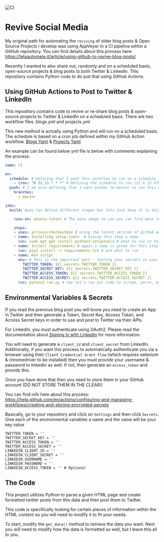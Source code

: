 ![CI](https://github.com/MSAdministrator/revive-social-media/workflows/CI/badge.svg)

# Revive Social Media

My original path for automating the `reviving` of older blog posts & Open Source Projects I develop was using AppVeyor in a CI pipeline within a GitHub repository.  You can find details about this process here: https://letsautomate.it/article/using-github-to-revive-blog-posts/

Recently I wanted to also share out, randomly and on a scheduled basis, open-source projects & blog posts to both Twitter & LinkedIn.  This repository contains Python code to do just that using GitHub Actions.

## Using GitHub Actions to Post to Twitter & LinkedIn

This repository contains code to revive or re-share blog posts & open-source projects to Twitter & LinkedIn on a scheduled basis.  There are two workflow files.  blogs.yml and projects.yml

This new method is actually using Python and will run on a scheduled basis.  The schedule is based on a cron job defined within my GitHub Action workflow. [Blogs Yaml](
.github/workflows/blogs.yml) & [Projects Yaml](.github/workflows/projects.yml)

An example can be found below yml file is below with comments explaining the process:

```yaml
name: CI

on:
  schedule: # Defining that I want this workflow to run on a schedule
    - cron: "0 21,13 * * *" # Defining the schedule to run (21 & 13 UTC every day)
  push: # I am also defining that I want pushes to master to run this workflow here
    branches:
      - master

jobs:
  build: #you can define different stages but lets just keep it to this build stage for now

    runs-on: ubuntu-latest # The base image to use you can find more info here about the available runners here: https://help.github.com/en/actions/reference/virtual-environments-for-github-hosted-runners

    steps:
    - uses: actions/checkout@v2 # using the latest version of github actions which checkouts the code in the repository
    - name: Installing setup-tools  # Giving this step a name
      run: sudo apt-get install python3-setuptools # what to run in this step
    - name: Install requirements # again a name is given for this step
      run: pip3 install -r requirements.txt # and what to run 
    - name: Run script
      env: # This is the important part - storing your secrets in your github account and accessing them here which sets them as environmental variables
        TWITTER_TOKEN: ${{ secrets.TWITTER_TOKEN }}
        TWITTER_SECRET_KEY: ${{ secrets.TWITTER_SECRET_KEY }}
        TWITTER_ACCESS_TOKEN: ${{ secrets.TWITTER_ACCESS_TOKEN }}
        TWITTER_ACCESS_SECRET: ${{ secrets.TWITTER_ACCESS_SECRET }}
      run: python3 run.py # now let's run our code to scrape, parse, and submit to Twitter using the above API keys
```

## Environmental Variables & Secrets

If you read the previous blog post you will know you need to create an App in Twitter and then generate a Token, Secret Key, Access Token, and Access Secret keys in order to use and post to Twitter via their APIs.

For LinkedIn, you must authenticate using OAuth2.  Please read the documentation about [Signing In with LinkedIn](https://docs.microsoft.com/en-us/linkedin/consumer/integrations/self-serve/sign-in-with-linkedin?context=linkedin/consumer/context) for more information.

You will need to generate a `client_id` and `client_secret` from LinkedIn.  Additionally, if you want this process to automatically authenticate you via a browser using their `Client Credential Grant Flow` (which requires selenium & chromedriver to be installed) then you must provide your username & password to linkedin as well.  If not, then generate an `access_token` and provide this.

Once you have done that then you need to store them in your GitHub account (DO NOT STORE THEM IN THE CLEAR!)

You can find info here about this process: https://help.github.com/en/actions/configuring-and-managing-workflows/creating-and-storing-encrypted-secrets

Basically, go to your repository and click on `Settings` and then click `Secrets`. Give each of the environmental variables a name and the value will be your key value

```
TWITTER_TOKEN = ''
TWITTER_SECRET_KEY = ''
TWITTER_ACCESS_TOKEN = ''
TWITTER_ACCESS_SECRET = ''
LINKEDIN_CLIENT_ID = ''
LINKEDIN_CLIENT_SECRET = ''
LINKEDIN_USERNAME = ''
LINKEDIN_PASSWORD = ''
LINKEDIN_ACCESS_TOKEN = '' # Optional
```

## The Code

This project utilizes Python to parse a given HTML page and create formatted twitter posts from this data and then post them to Twitter.

This code is specifically looking for certain pieces of information within the HTML content so you will need to modify it to fit your needs.  

To start, modify the `get_data()` method to retrieve the data you want.  Next you will need to modify how the data is formatted as well, but I leave this all to you.

